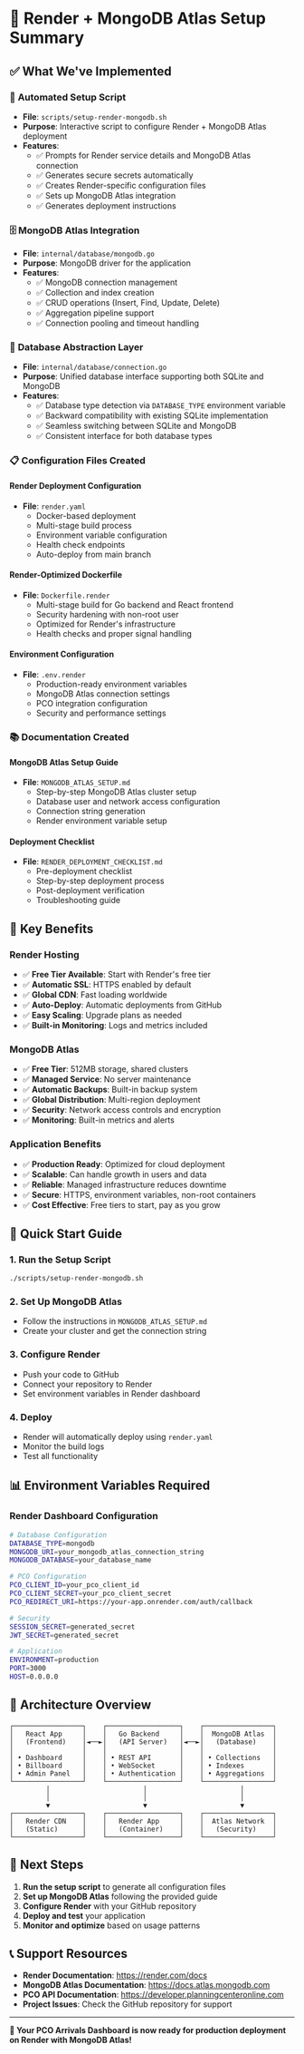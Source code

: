 # 🚀 Render + MongoDB Atlas Setup Summary

## ✅ **What We've Implemented**

### 🎯 **Automated Setup Script**
- **File**: `scripts/setup-render-mongodb.sh`
- **Purpose**: Interactive script to configure Render + MongoDB Atlas deployment
- **Features**:
  - ✅ Prompts for Render service details and MongoDB Atlas connection
  - ✅ Generates secure secrets automatically
  - ✅ Creates Render-specific configuration files
  - ✅ Sets up MongoDB Atlas integration
  - ✅ Generates deployment instructions

### 🗄️ **MongoDB Atlas Integration**
- **File**: `internal/database/mongodb.go`
- **Purpose**: MongoDB driver for the application
- **Features**:
  - ✅ MongoDB connection management
  - ✅ Collection and index creation
  - ✅ CRUD operations (Insert, Find, Update, Delete)
  - ✅ Aggregation pipeline support
  - ✅ Connection pooling and timeout handling

### 🔄 **Database Abstraction Layer**
- **File**: `internal/database/connection.go`
- **Purpose**: Unified database interface supporting both SQLite and MongoDB
- **Features**:
  - ✅ Database type detection via `DATABASE_TYPE` environment variable
  - ✅ Backward compatibility with existing SQLite implementation
  - ✅ Seamless switching between SQLite and MongoDB
  - ✅ Consistent interface for both database types

### 📋 **Configuration Files Created**

#### **Render Deployment Configuration**
- **File**: `render.yaml`
  - Docker-based deployment
  - Multi-stage build process
  - Environment variable configuration
  - Health check endpoints
  - Auto-deploy from main branch

#### **Render-Optimized Dockerfile**
- **File**: `Dockerfile.render`
  - Multi-stage build for Go backend and React frontend
  - Security hardening with non-root user
  - Optimized for Render's infrastructure
  - Health checks and proper signal handling

#### **Environment Configuration**
- **File**: `.env.render`
  - Production-ready environment variables
  - MongoDB Atlas connection settings
  - PCO integration configuration
  - Security and performance settings

### 📚 **Documentation Created**

#### **MongoDB Atlas Setup Guide**
- **File**: `MONGODB_ATLAS_SETUP.md`
  - Step-by-step MongoDB Atlas cluster setup
  - Database user and network access configuration
  - Connection string generation
  - Render environment variable setup

#### **Deployment Checklist**
- **File**: `RENDER_DEPLOYMENT_CHECKLIST.md`
  - Pre-deployment checklist
  - Step-by-step deployment process
  - Post-deployment verification
  - Troubleshooting guide

## 🎯 **Key Benefits**

### **Render Hosting**
- ✅ **Free Tier Available**: Start with Render's free tier
- ✅ **Automatic SSL**: HTTPS enabled by default
- ✅ **Global CDN**: Fast loading worldwide
- ✅ **Auto-Deploy**: Automatic deployments from GitHub
- ✅ **Easy Scaling**: Upgrade plans as needed
- ✅ **Built-in Monitoring**: Logs and metrics included

### **MongoDB Atlas**
- ✅ **Free Tier**: 512MB storage, shared clusters
- ✅ **Managed Service**: No server maintenance
- ✅ **Automatic Backups**: Built-in backup system
- ✅ **Global Distribution**: Multi-region deployment
- ✅ **Security**: Network access controls and encryption
- ✅ **Monitoring**: Built-in metrics and alerts

### **Application Benefits**
- ✅ **Production Ready**: Optimized for cloud deployment
- ✅ **Scalable**: Can handle growth in users and data
- ✅ **Reliable**: Managed infrastructure reduces downtime
- ✅ **Secure**: HTTPS, environment variables, non-root containers
- ✅ **Cost Effective**: Free tiers to start, pay as you grow

## 🚀 **Quick Start Guide**

### **1. Run the Setup Script**
```bash
./scripts/setup-render-mongodb.sh
```

### **2. Set Up MongoDB Atlas**
- Follow the instructions in `MONGODB_ATLAS_SETUP.md`
- Create your cluster and get the connection string

### **3. Configure Render**
- Push your code to GitHub
- Connect your repository to Render
- Set environment variables in Render dashboard

### **4. Deploy**
- Render will automatically deploy using `render.yaml`
- Monitor the build logs
- Test all functionality

## 📊 **Environment Variables Required**

### **Render Dashboard Configuration**
```bash
# Database Configuration
DATABASE_TYPE=mongodb
MONGODB_URI=your_mongodb_atlas_connection_string
MONGODB_DATABASE=your_database_name

# PCO Configuration
PCO_CLIENT_ID=your_pco_client_id
PCO_CLIENT_SECRET=your_pco_client_secret
PCO_REDIRECT_URI=https://your-app.onrender.com/auth/callback

# Security
SESSION_SECRET=generated_secret
JWT_SECRET=generated_secret

# Application
ENVIRONMENT=production
PORT=3000
HOST=0.0.0.0
```

## 🔧 **Architecture Overview**

```
┌─────────────────┐    ┌──────────────────┐    ┌─────────────────┐
│   React App     │    │   Go Backend     │    │  MongoDB Atlas  │
│   (Frontend)    │◄──►│   (API Server)   │◄──►│   (Database)    │
│                 │    │                  │    │                 │
│ • Dashboard     │    │ • REST API       │    │ • Collections   │
│ • Billboard     │    │ • WebSocket      │    │ • Indexes       │
│ • Admin Panel   │    │ • Authentication │    │ • Aggregations  │
└─────────────────┘    └──────────────────┘    └─────────────────┘
         │                       │                       │
         │                       │                       │
         ▼                       ▼                       ▼
┌─────────────────┐    ┌──────────────────┐    ┌─────────────────┐
│   Render CDN    │    │   Render App     │    │  Atlas Network  │
│   (Static)      │    │   (Container)    │    │   (Security)    │
└─────────────────┘    └──────────────────┘    └─────────────────┘
```

## 🎉 **Next Steps**

1. **Run the setup script** to generate all configuration files
2. **Set up MongoDB Atlas** following the provided guide
3. **Configure Render** with your GitHub repository
4. **Deploy and test** your application
5. **Monitor and optimize** based on usage patterns

## 📞 **Support Resources**

- **Render Documentation**: https://render.com/docs
- **MongoDB Atlas Documentation**: https://docs.atlas.mongodb.com
- **PCO API Documentation**: https://developer.planningcenteronline.com
- **Project Issues**: Check the GitHub repository for support

---

**🎯 Your PCO Arrivals Dashboard is now ready for production deployment on Render with MongoDB Atlas!** 